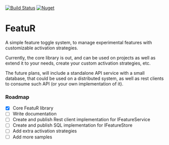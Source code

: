 [![Build Status](https://travis-ci.com/raulcanales/FeatuR.svg?branch=master)](https://travis-ci.com/raulcanales/FeatuR)
[![Nuget](https://img.shields.io/nuget/v/FeatuR)](https://img.shields.io/nuget/v/FeatuR)

# FeatuR
A simple feature toggle system, to manage experimental features with customizable activation strategies.

Currently, the core library is out, and can be used on projects as well as extend it to your needs, create your custom activation strategies, etc.

The future plans, will include a standalone API service with a small database, that could be used on a distributed system, as well as rest clients to consume such API (or your own implementation of it).

### Roadmap

- [x] Core FeatuR library
- [ ] Write documentation
- [ ] Create and publish Rest client implementation for IFeatureService
- [ ] Create and publish SQL implementation for IFeatureStore
- [ ] Add extra activation strategies
- [ ] Add more samples
